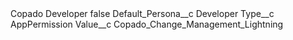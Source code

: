 <?xml version="1.0" encoding="UTF-8"?>
<CustomMetadata xmlns="http://soap.sforce.com/2006/04/metadata" xmlns:xsi="http://www.w3.org/2001/XMLSchema-instance" xmlns:xsd="http://www.w3.org/2001/XMLSchema">
    <label>Copado Developer</label>
    <protected>false</protected>
    <values>
        <field>Default_Persona__c</field>
        <value xsi:type="xsd:string">Developer</value>
    </values>
    <values>
        <field>Type__c</field>
        <value xsi:type="xsd:string">AppPermission</value>
    </values>
    <values>
        <field>Value__c</field>
        <value xsi:type="xsd:string">Copado_Change_Management_Lightning</value>
    </values>
</CustomMetadata>
